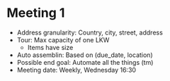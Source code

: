 # Meeting 1

- Address granularity: Country, city, street, address
- Tour: Max capacity of one LKW
  - Items have size
- Auto assemblin: Based on (due_date, location)
- Possible end goal: Automate all the things (tm)
- Meeting date: Weekly, Wednesday 16:30
